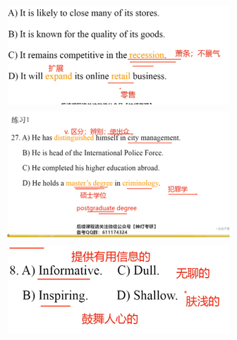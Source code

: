 ![image-20231109111116192](assets/image-20231109111116192.png)

![image-20231109125615386](assets/image-20231109125615386.png)	

![image-20231109130615997](assets/image-20231109130615997.png)